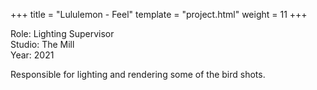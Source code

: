 +++
title = "Lululemon - Feel"
template = "project.html"
weight = 11
+++

Role: Lighting Supervisor  
Studio: The Mill  
Year: 2021  

Responsible for lighting and rendering some of the bird shots.

